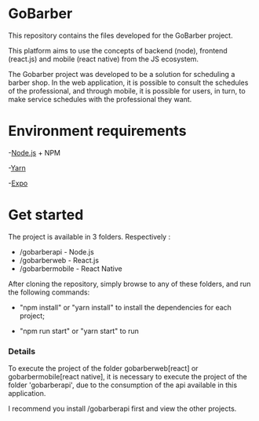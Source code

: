# GoBarber

This repository contains the files developed for the GoBarber project.

This platform aims to use the concepts of backend (node), frontend (react.js) and mobile (react native) from the JS ecosystem.

The Gobarber project was developed to be a solution for scheduling a barber shop. In the web application, it is possible to consult the schedules of the professional, and through mobile, it is possible for users, in turn, to make service schedules with the professional they want.

# Environment requirements

-[Node.js](https://nodejs.org/) + NPM

-[Yarn](https://yarnpkg.com/)

-[Expo](https://yarnpkg.com/)

# Get started

The project is available in 3 folders. Respectively :

<ul>
  <li>/gobarberapi - Node.js</li>
  <li>/gobarberweb - React.js</li>
  <li>/gobarbermobile - React Native</li>
</ul>

After cloning the repository, simply browse to any of these folders, and run the following commands:

- "npm install" or "yarn install" to install the dependencies for each project;

- "npm run start" or "yarn start" to run

### Details

To execute the project of the folder gobarberweb[react] or gobarbermobile[react native], it is necessary to execute the project of the folder 'gobarberapi', due to the consumption of the api available in this application.

I recommend you install /gobarberapi first and view the other projects.
